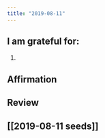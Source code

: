 ```yaml
---
title: "2019-08-11"
---
```

## I am grateful for:
1. 

## Affirmation

## Review



## [[2019-08-11 seeds]]
